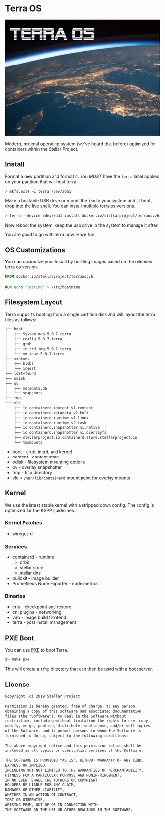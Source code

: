 # Terra OS

![terra](iso/splash.png)

Modern, minimal operating system (we've heard that before) optimized for containers within the Stellar Project.

## Install

Format a new partition and format it.  You *MUST* have the `terra` label applied on your partition that will host terra.

```bash
> mkfs.ext4 -L terra /dev/sda1
```

Make a bootable USB drive or mount the `iso` to your system and at boot, drop into the live shell.
You can install multiple terra os versions.

```bash
> terra --device /dev/sda1 install docker.io/stellarproject/terraos:v6
```

Now reboot the system, keep the usb drive in the system to manage it after.

You are good to go with terra now.  Have fun.

## OS Customizations

You can customize your install by building images based on the released terra os version.


```Dockerfile
FROM docker.io/stellarproject/terraos:v6

RUN echo "testing" > /etc/hostname
```

## Filesystem Layout

Terra supports booting from a single partition disk and will layout the terra files as follows:

```
├── boot
│   ├── System.map-5.0.7-terra
│   ├── config-5.0.7-terra
│   ├── grub
│   ├── initrd.img-5.0.7-terra
│   └── vmlinuz-5.0.7-terra
├── content
│   ├── blobs
│   └── ingest
├── lost+found
├── odisk
├── ov
│   ├── metadata.db
│   └── snapshots
├── tmp
└── vlc
    ├── io.containerd.content.v1.content
    ├── io.containerd.metadata.v1.bolt
    ├── io.containerd.runtime.v1.linux
    ├── io.containerd.runtime.v2.task
    ├── io.containerd.snapshotter.v1.native
    ├── io.containerd.snapshotter.v1.overlayfs
    ├── stellarproject.io.containerd.store.stellarproject.io
    └── tmpmounts

```

* boot - grub, initrd, and kernel
* content - content store
* odisk - filesystem mounting options
* ov - overlay snapshotter
* tmp - tmp directory
* vlc = `/var/lib/containerd` mount point for overlay mounts

## Kernel

We use the latest stable kernel with a stripped down config.
The config is optimized for the KSPP guidelines.

### Kernel Patches

* wireguard

### Services

* containerd - runtime
	* orbit
	* stellar store
	* stellar dns
* buildkit - image builder
* Prometheus Node Exporter - node metrics

### Binaries

* criu - checkpoint and restore
* cni plugins - networking
* vab - image build frontend
* terra - post install management

## PXE Boot

You can use [PXE](https://wiki.syslinux.org/wiki/index.php?title=PXE_boot_server) to boot Terra.

```bash
$> make pxe
```

This will create a `tftp` directory that can then be used with a boot server.

## License

```
Copyright (c) 2019 Stellar Project

Permission is hereby granted, free of charge, to any person
obtaining a copy of this software and associated documentation
files (the "Software"), to deal in the Software without
restriction, including without limitation the rights to use, copy,
modify, merge, publish, distribute, sublicense, and/or sell copies
of the Software, and to permit persons to whom the Software is
furnished to do so, subject to the following conditions:

The above copyright notice and this permission notice shall be
included in all copies or substantial portions of the Software.

THE SOFTWARE IS PROVIDED "AS IS", WITHOUT WARRANTY OF ANY KIND,
EXPRESS OR IMPLIED,
INCLUDING BUT NOT LIMITED TO THE WARRANTIES OF MERCHANTABILITY,
FITNESS FOR A PARTICULAR PURPOSE AND NONINFRINGEMENT.
IN NO EVENT SHALL THE AUTHORS OR COPYRIGHT
HOLDERS BE LIABLE FOR ANY CLAIM,
DAMAGES OR OTHER LIABILITY,
WHETHER IN AN ACTION OF CONTRACT,
TORT OR OTHERWISE,
ARISING FROM, OUT OF OR IN CONNECTION WITH
THE SOFTWARE OR THE USE OR OTHER DEALINGS IN THE SOFTWARE.
```
